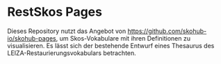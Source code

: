 # RestSkos Pages

Dieses Repository nutzt das Angebot von https://github.com/skohub-io/skohub-pages, um Skos-Vokabulare mit ihren Definitionen zu visualisieren.
Es lässt sich der bestehende Entwurf eines Thesaurus des LEIZA-Restaurierungsvokabulars betrachten.